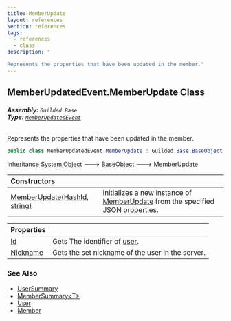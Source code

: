 ```yaml
---
title: MemberUpdate
layout: references
section: references
tags:
  - references
  - class
description: "

Represents the properties that have been updated in the member."
---
```


## MemberUpdatedEvent.MemberUpdate Class
###### **Assembly:** `Guilded.Base`<br/>**Type:** [`MemberUpdatedEvent`](MemberUpdatedEvent.md 'Guilded.Base.Events.MemberUpdatedEvent')

Represents the properties that have been updated in the member.

```csharp
public class MemberUpdatedEvent.MemberUpdate : Guilded.Base.BaseObject
```

Inheritance [System.Object](https://docs.microsoft.com/en-us/dotnet/api/System.Object 'System.Object') &#129106; [BaseObject](BaseObject.md 'Guilded.Base.BaseObject') &#129106; MemberUpdate

| Constructors | |
| :--- | :--- |
| [MemberUpdate(HashId, string)](MemberUpdatedEvent.MemberUpdate.MemberUpdate(HashId,string).md 'Guilded.Base.Events.MemberUpdatedEvent.MemberUpdate.MemberUpdate(Guilded.Base.HashId, string)') | Initializes a new instance of [MemberUpdate](MemberUpdatedEvent.MemberUpdate.md 'Guilded.Base.Events.MemberUpdatedEvent.MemberUpdate') from the specified JSON properties. |

| Properties | |
| :--- | :--- |
| [Id](MemberUpdatedEvent.MemberUpdate.Id.md 'Guilded.Base.Events.MemberUpdatedEvent.MemberUpdate.Id') | Gets The identifier of [user](User.md 'Guilded.Base.Users.User'). |
| [Nickname](MemberUpdatedEvent.MemberUpdate.Nickname.md 'Guilded.Base.Events.MemberUpdatedEvent.MemberUpdate.Nickname') | Gets the set nickname of the user in the server. |

### See Also
- [UserSummary](UserSummary.md 'Guilded.Base.Users.UserSummary')
- [MemberSummary&lt;T&gt;](MemberSummary_T_.md 'Guilded.Base.Servers.MemberSummary<T>')
- [User](User.md 'Guilded.Base.Users.User')
- [Member](Member.md 'Guilded.Base.Servers.Member')
